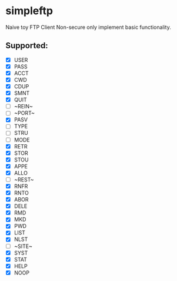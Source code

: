 # simpleftp
Naive toy FTP Client 
Non-secure only implement basic functionality.

## Supported:
- [x] USER
- [x] PASS
- [x] ACCT
- [x] CWD
- [x] CDUP
- [x] SMNT
- [x] QUIT
- [ ] ~REIN~
- [ ] ~PORT~ 
- [x] PASV
- [ ] TYPE
- [ ] STRU
- [ ] MODE
- [x] RETR
- [x] STOR
- [x] STOU
- [x] APPE
- [x] ALLO
- [ ] ~REST~
- [x] RNFR
- [x] RNTO
- [x] ABOR
- [x] DELE
- [x] RMD
- [x] MKD
- [x] PWD
- [x] LIST
- [x] NLST
- [ ] ~SITE~
- [x] SYST
- [x] STAT
- [x] HELP
- [x] NOOP